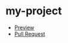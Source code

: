 # my-project
  - [Preview](https://github.com/Malva37/my-project/)
  - [Pull Request](https://github.com/Malva37/my-project/pull/1/files)
